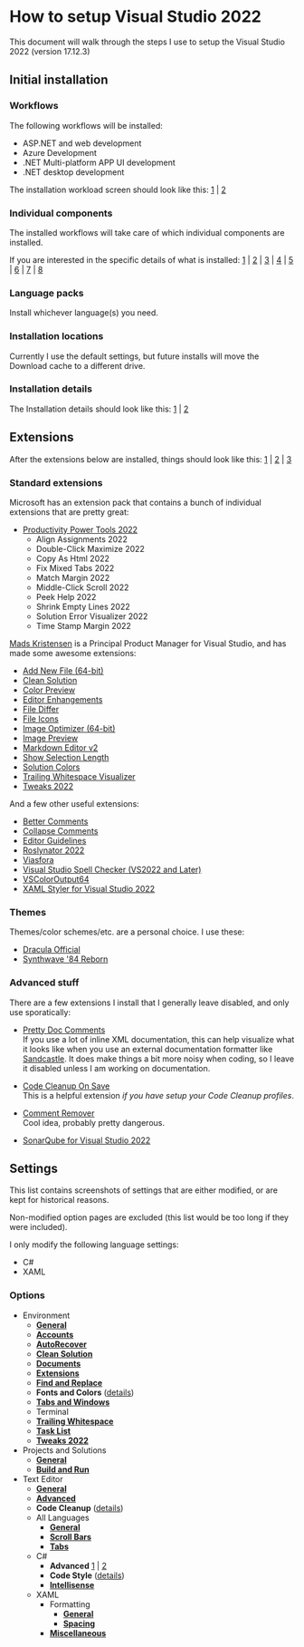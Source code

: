 <!--
    Last updated: 241230
    Visual Studio 2022 version: 17.12.3
-->

# How to setup Visual Studio 2022

This document will walk through the steps I use to setup the Visual Studio 2022 (version 17.12.3)

## Initial installation

### Workflows

The following workflows will be installed:

* ASP.NET and web development
* Azure Development
* .NET Multi-platform APP UI development
* .NET desktop development

The installation workload screen should look like this: [1](./_attachments/installation-workloads-01.png) | [2](./_attachments/installation-workloads-02.png)

### Individual components

The installed workflows will take care of which individual components are installed.

If you are interested in the specific details of what is installed: [1](./_attachments/installation-individual-components-01.png) | [2](./_attachments/installation-individual-components-02.png) | [3](./_attachments/installation-individual-components-03.png) | [4](./_attachments/installation-individual-components-04.png) | [5](./_attachments/installation-individual-components-05.png) | [6](./_attachments/installation-individual-components-06.png) | [7](./_attachments/installation-individual-components-07.png) | [8](./_attachments/installation-individual-components-08.png)

### Language packs

Install whichever language(s) you need.

### Installation locations

Currently I use the default settings, but future installs will move the Download cache to a different drive.

### Installation details

The Installation details should look like this: [1](./_attachments/final-installation-details-01.png) | [2](./_attachments/final-installation-details-02.png)

## Extensions

After the extensions below are installed, things should look like this: [1](./_attachments/extensions-01.png) | [2](./_attachments/extensions-02.png) | [3](./_attachments/extensions-03.png)
### Standard extensions

Microsoft has an extension pack that contains a bunch of individual extensions that are pretty great:

* [Productivity Power Tools 2022](https://marketplace.visualstudio.com/items?itemName=VisualStudioPlatformTeam.ProductivityPowerPack2022)
  * Align Assignments 2022
  * Double-Click Maximize 2022
  * Copy As Html 2022
  * Fix Mixed Tabs 2022
  * Match Margin 2022
  * Middle-Click Scroll 2022
  * Peek Help 2022
  * Shrink Empty Lines 2022
  * Solution Error Visualizer 2022
  * Time Stamp Margin 2022

[Mads Kristensen](https://www.madskristensen.net/) is a Principal Product Manager for Visual Studio, and has made some awesome extensions:

* [Add New File (64-bit)](https://marketplace.visualstudio.com/items?itemName=MadsKristensen.AddNewFile64)
* [Clean Solution](https://marketplace.visualstudio.com/items?itemName=MadsKristensen.CleanSolution)
* [Color Preview](https://marketplace.visualstudio.com/items?itemName=MadsKristensen.ColorPreview)
* [Editor Enhangements](https://marketplace.visualstudio.com/items?itemName=MadsKristensen.EditorEnhancements64)
* [File Differ](https://marketplace.visualstudio.com/items?itemName=MadsKristensen.FileDiffer)
* [File Icons](https://marketplace.visualstudio.com/items?itemName=MadsKristensen.FileIcons)
* [Image Optimizer (64-bit)](https://marketplace.visualstudio.com/items?itemName=MadsKristensen.ImageOptimizer64bit)
* [Image Preview](https://marketplace.visualstudio.com/items?itemName=MadsKristensen.ImagePreview)
* [Markdown Editor v2](https://marketplace.visualstudio.com/items?itemName=MadsKristensen.MarkdownEditor2)
* [Show Selection Length](https://marketplace.visualstudio.com/items?itemName=MadsKristensen.ShowSelectionLength)
* [Solution Colors](https://marketplace.visualstudio.com/items?itemName=MadsKristensen.SolutionColors)
* [Trailing Whitespace Visualizer](https://marketplace.visualstudio.com/items?itemName=MadsKristensen.TrailingWhitespace64)
* [Tweaks 2022](https://marketplace.visualstudio.com/items?itemName=MadsKristensen.Tweaks2022)

And a few other useful extensions:

* [Better Comments](https://marketplace.visualstudio.com/items?itemName=OmarRwemi.BetterCommentsVS2022)
* [Collapse Comments](https://marketplace.visualstudio.com/items?itemName=MattLaceyLtd.CollapseComments)
* [Editor Guidelines](https://marketplace.visualstudio.com/items?itemName=PaulHarrington.EditorGuidelinesPreview)
* [Roslynator 2022](https://marketplace.visualstudio.com/items?itemName=josefpihrt.Roslynator2022)
* [Viasfora](https://marketplace.visualstudio.com/items?itemName=TomasRestrepo.Viasfora)
* [Visual Studio Spell Checker (VS2022 and Later)](https://marketplace.visualstudio.com/items?itemName=EWoodruff.VisualStudioSpellCheckerVS2022andLater)
* [VSColorOutput64](https://marketplace.visualstudio.com/items?itemName=MikeWard-AnnArbor.VSColorOutput64)
* [XAML Styler for Visual Studio 2022](https://marketplace.visualstudio.com/items?itemName=TeamXavalon.XAMLStyler2022)

### Themes

Themes/color schemes/etc. are a personal choice. I use these:

* [Dracula Official](https://marketplace.visualstudio.com/items?itemName=dracula-theme.dracula)
* [Synthwave '84 Reborn](https://marketplace.visualstudio.com/items?itemName=Fasteroid.Synthwave84VS)

### Advanced stuff

There are a few extensions I install that I generally leave disabled, and only use sporatically:

* [Pretty Doc Comments](https://marketplace.visualstudio.com/items?itemName=OlivierJacot-Descombes.PrettyDocComments)  
  If you use a lot of inline XML documentation, this can help visualize what it looks like when you use an external documentation formatter like [Sandcastle](https://ewsoftware.github.io/SHFB/html/bd1ddb51-1c4f-434f-bb1a-ce2135d3a909.htm). It does make things a bit more noisy when coding, so I leave it disabled unless I am working on documentation.

* [Code Cleanup On Save](https://marketplace.visualstudio.com/items?itemName=MadsKristensen.CodeCleanupOnSave)  
  This is a helpful extension *if you have setup your Code Cleanup profiles*.

* [Comment Remover](https://marketplace.visualstudio.com/items?itemName=MadsKristensen.CommentRemover)  
  Cool idea, probably pretty dangerous.

* [SonarQube for Visual Studio 2022](https://marketplace.visualstudio.com/items?itemName=SonarSource.SonarLintforVisualStudio2022)

## Settings

This list contains screenshots of settings that are either modified, or are kept for historical reasons.

Non-modified option pages are excluded (this list would be too long if they were included).

I only modify the following language settings:

* C#
* XAML

### Options

* Environment
  * [**General**](./_attachments/settings-environment-general-01.png)
  * [**Accounts**](./_attachments/settings-environment-accounts-01.png)
  * [**AutoRecover**](./_attachments/settings-environment-autorecover-01.png)
  * [**Clean Solution**](./_attachments/settings-environment-clean-solution-01.png)
  * [**Documents**](./_attachments/settings-environment-documents-01.png)
  * [**Extensions**](./_attachments/settings-environment-extensions-01.png)
  * [**Find and Replace**](./_attachments/settings-environment-find-and-replace-01.png)
  * **Fonts and Colors** ([details]())
  * [**Tabs and Windows**](./_attachments/settings-environment-tabs-and-windows-01.png)
  * Terminal
  * [**Trailing Whitespace**](./_attachments/settings-environment-trailing-whitespace-01.png)
  * [**Task List**](./_attachments/settings-environment-task-list-01.png)
  * [**Tweaks 2022**](./_attachments/settings-environment-tweaks-2022-01.png)
* Projects and Solutions
  * [**General**](./_attachments/settings-projects-and-solutions-general-01.png)
  * [**Build and Run**](./_attachments/settings-projects-and-solutions-build-and-run-01.png)
* Text Editor
  * [**General**](./_attachments/settings-text-editor-general-01.png)
  * [**Advanced**](./_attachments/settings-text-editor-advanced-01.png)
  * **Code Cleanup** ([details]())
  * All Languages
    * [**General**](./_attachments/settings-text-editor-all-languages-general-01.png)
    * [**Scroll Bars**](./_attachments/settings-text-editor-all-languages-scroll-bars-01.png)
    * [**Tabs**](./_attachments/settings-text-editor-all-languages-tabs-01.png)
  * C#
    * **Advanced** [1](./_attachments/settings-text-editor-csharp-advanced-01.png) | [2](./_attachments/settings-text-editor-csharp-advanced-02.png)
    * **Code Style** ([details]())
    * [**Intellisense**](./_attachments/settings-text-editor-csharp-intellisense-01.png)
  * XAML
    * Formatting
      * [**General**](./_attachments/settings-text-editor-xaml-formatting-general-01.png)
      * [**Spacing**](./_attachments/settings-text-editor-xaml-formatting-spacing-01.png)
    * [**Miscellaneous**](./_attachments/settings-text-editor-xaml-miscellaneous-01.png)